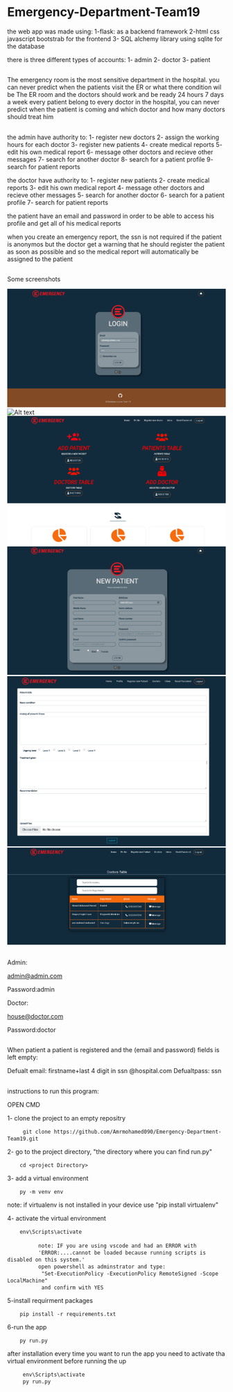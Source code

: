 # Emergency-Department-Team19
the web app was made using:
1-flask: as a backend framework
2-html css javascript bootstrab for the frontend
3- SQL alchemy library using sqlite for the database


there is three different types of accounts:
1- admin
2- doctor
3- patient

##
The emergency room is the most sensitive department in the hospital. you can never predict when the patients visit the ER or what there condition wil be
The ER room and the doctors should work and be ready 24 hours 7 days a week
every patient belong to every doctor in the hospital, you can never predict when the patient is coming and which doctor and how many doctors should treat him
##

the admin have authority to: 
1- register new doctors
2- assign the working hours for each doctor
3- register new patients
4- create medical reports
5- edit his own medical report
6- message other doctors and recieve other messages
7- search for another doctor
8- search for a patient profile
9- search for patient reports

the doctor have authority to:
1- register new patients
2- create medical reports
3- edit his own medical report
4- message other doctors and recieve other messages
5- search for another doctor
6- search for a patient profile
7- search for patient reports

the patient have an email and password in order to be able to access his profile and get all of his medical reports

when you create an emergency report, the ssn is not required if the patient is anonymos but the doctor get a warning that he should register the patient as soon as possible and so the medical report will automatically be assigned to the patient
##
Some screenshots

<img src="./screenshots/Capture.PNG" alt="Alt text" title="Optional title">
<img src="./screenshots/1.PNG" alt="Alt text" title="Optional title">
<img src="./screenshots/2.PNG" alt="Alt text" title="Optional title">
<img src="./screenshots/3.PNG" alt="Alt text" title="Optional title">
<img src="./screenshots/4.PNG" alt="Alt text" title="Optional title">
<img src="./screenshots/6.PNG" alt="Alt text" title="Optional title">

##

Admin:

admin@admin.com

Password:admin

Doctor:

house@doctor.com

Password:doctor

##

When patient a patient is registered and the (email and password) fields is left empty:

Defualt email: firstname+last 4 digit in ssn @hospital.com
Defualtpass: ssn

##

instructions to run this program:

OPEN CMD

1- clone  the project to an empty repositry

             
         git clone https://github.com/Amrmohamed090/Emergency-Department-Team19.git
              
       

2- go to the project directory, "the directory where you can find run.py"
    
        cd <project Directory>
    

3- add a virtual environment
  
        py -m venv env

note: if virtualenv is not installed in your device use "pip install virtualenv"

4- activate the virtual environment

        env\Scripts\activate
              
              note: IF you are using vscode and had an ERROR with 
              'ERROR:....cannot be loaded because running scripts is disabled on this system.'
              open powershell as adminstrator and type:
               "Set-ExecutionPolicy -ExecutionPolicy RemoteSigned -Scope LocalMachine"
               and confirm with YES
                    

5-install requirment packages

        pip install -r requirements.txt

6-run the app

        py run.py


  after installation every time you want to run the app you need to activate tha virtual environment before running the up
  

         env\Scripts\activate
         py run.py

  
            
